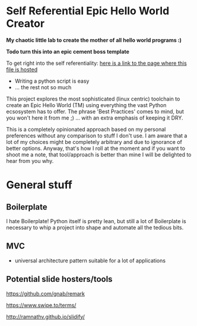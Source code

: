 # Self Referential Epic Hello World Creator

**My chaotic little lab to create the mother of all hello world programs :)**

**Todo turn this into an epic cement boss template**

To get right into the self referentiality: [here is a link to the page where this file is hosted](https://github.com/obestwalter/linpy3toolchain)
* Writing a python script is easy 
* ... the rest not so much

This project explores the most sophisticated (linux centric) toolchain to create an Epic Hello World (TM) using everything the vast Python ecsosystem has to offer. The phrase 'Best Practices' comes to mind, but you won't here it from me ;) ... with an extra emphasis of keeping it DRY.

This is a completely opinionated approach based on my personal preferences without any comparison to stuff I don't use. I am aware that a lot of my choices might be completely arbitrary and due to ignorance of better options. Anyway, that's how I roll at the moment and if you want to shoot me a note, that tool/approach <your thingy here> is better than mine I will be delighted to hear from you why.

# General stuff

## Boilerplate

I hate Boilerplate! Python itself is pretty lean, but still a lot of Boilerplate is 
necessary to whip a project into shape and automate all the tedious bits.

## MVC 

* universal architecture pattern suitable for a lot of applications

## Potential slide hosters/tools

https://github.com/gnab/remark

https://www.swipe.to/terms/

http://ramnathv.github.io/slidify/
